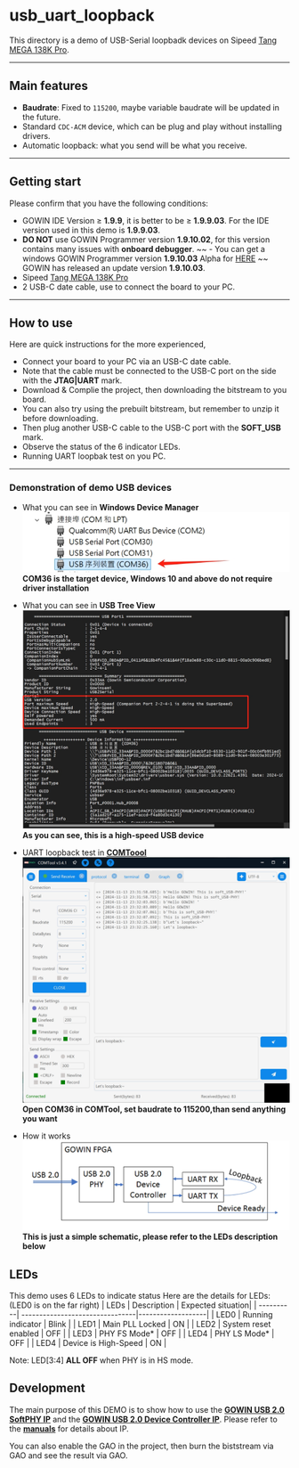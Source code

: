 # usb_uart_loopback
This directory is a demo of USB-Serial loopbadk devices on Sipeed [Tang MEGA 138K Pro](https://wiki.sipeed.com/hardware/en/tang/tang-mega-138k/mega-138k-pro.html).

***

## Main features
- **Baudrate**: Fixed to `115200`, maybe variable baudrate will be updated in the future.
- Standard `CDC-ACM` device, which can be plug and play without installing drivers.
- Automatic loopback: what you send will be what you receive.

***

## Getting start
Please confirm that you have the following conditions:
- GOWIN IDE Version ≥ **1.9.9**, it is better to be ≥ **1.9.9.03**. For the IDE version used in this demo is **1.9.9.03**.
- **DO NOT** use GOWIN Programmer version **1.9.10.02**, for this version contains many issues with **onboard debugger**.
~~ - You can get a windows GOWIN Programmer version **1.9.10.03** Alpha for [HERE](https://api.dl.sipeed.com/shareURL/TANG/programmer) ~~ GOWIN has released an update version **1.9.10.03**.
- Sipeed [Tang MEGA 138K Pro](https://wiki.sipeed.com/hardware/en/tang/tang-mega-138k/mega-138k-pro.html)
- 2 USB-C date cable, use to connect the board to your PC.

***

## How to use

Here are quick instructions for the more experienced,
- Connect your board to your PC via an USB-C date cable. 
- Note that the cable must be connected to the USB-C port on the side with the **JTAG|UART** mark.
- Download & Complie the project, then downloading the bitstream to you board.
- You can also try using the prebuilt bitstream, but remember to unzip it before downloading.
- Then plug another USB-C cable to the USB-C port with the **SOFT_USB** mark.
- Observe the status of the 6 indicator LEDs.
- Running UART loopbak test on you PC.

***

### Demonstration of demo USB devices

- What you can see in **Windows Device Manager**
![COM in Windows Device Manager](../docs/images/COM_in_Windows_Device_Manager.png "COM in Windows Device Manager")
**COM36 is the target device, Windows 10 and above do not require driver installation**

- What you can see in **USB Tree View**
![COM in USB Tree View](../docs/images/COM_in_USB_Tree_View.png "COM in USB Tree View")
**As you can see, this is a high-speed USB device**

- UART loopback test in **[COMToool](https://github.com/neutree/COMTool)**
![COMToool](../docs/images/COMTOOL.png "COM in USB Tree View")
**Open COM36 in COMTool, set baudrate to 115200,than send anything you want**

- How it works
![Working_principle](../docs/images/Working_principle.png "Working principle")
**This is just a simple schematic, please refer to the LEDs description below**

## LEDs

This demo uses 6 LEDs to indicate status 
Here are the details for LEDs:(LED0 is on the far right)
| LEDs      | Description                     | Expected situation|
| ----------| --------------------------------|-------------------|
| LED0      |  Running indicator              | Blink             |
| LED1      |  Main PLL Locked                | ON                |
| LED2      |  System reset enabled           | OFF               |
| LED3      |  PHY FS Mode*                   | OFF               |
| LED4      |  PHY LS Mode*                   | OFF               |
| LED4      |  Device is High-Speed           | ON                |

Note: LED[3:4] **ALL OFF** when PHY is in HS mode.

## Development
The main purpose of this DEMO is to show how to use the **[GOWIN USB 2.0 SoftPHY IP](https://www.gowinsemi.com/en/support/ip_detail/98/)** and the **[GOWIN USB 2.0 Device Controller IP](https://www.gowinsemi.com/en/support/ip_detail/91/)**. Please refer to the **[manuals](../docs/manuals/)** for details about IP.

You can also enable the GAO in the project, then burn the biststream via GAO and see the result via GAO.
